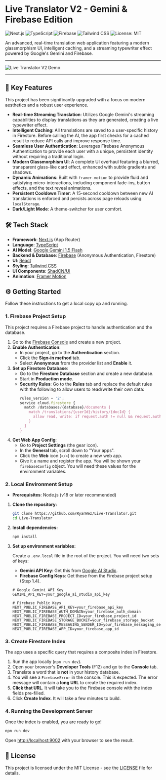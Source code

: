 # Live Translator V2 - Gemini & Firebase Edition

![Next.js](https://img.shields.io/badge/Next.js-000000?style=for-the-badge&logo=nextdotjs&logoColor=white)
![TypeScript](https://img.shields.io/badge/TypeScript-3178C6?style=for-the-badge&logo=typescript&logoColor=white)
![Firebase](https://img.shields.io/badge/Firebase-FFCA28?style=for-the-badge&logo=firebase&logoColor=black)
![Tailwind CSS](https://img.shields.io/badge/Tailwind_CSS-38B2AC?style=for-the-badge&logo=tailwind-css&logoColor=white)
![License: MIT](https://img.shields.io/badge/License-MIT-yellow.svg?style=for-the-badge)

An advanced, real-time translation web application featuring a modern glassmorphism UI, intelligent caching, and a streaming typewriter effect powered by Google's Gemini and Firebase.

---

![Live Translator V2 Demo](https://mm-cn.vercel.app/)

---

## 🚀 Key Features

This project has been significantly upgraded with a focus on modern aesthetics and a robust user experience.

- **Real-time Streaming Translation**: Utilizes Google Gemini's streaming capabilities to display translations as they are generated, creating a live typewriter effect.
- **Intelligent Caching**: All translations are saved to a user-specific history in Firestore. Before calling the AI, the app first checks for a cached result to reduce API calls and improve response time.
- **Seamless User Authentication**: Leverages Firebase Anonymous Authentication to provide each user with a unique, persistent identity without requiring a traditional login. 
- **Modern Glassmorphism UI**: A complete UI overhaul featuring a blurred, transparent glass-like card effect, enhanced with subtle gradients and shadows.
- **Dynamic Animations**: Built with `framer-motion` to provide fluid and satisfying micro-interactions, including component fade-ins, button effects, and the text reveal animations.
- **Persistent Cooldown Timer**: A 15-second cooldown between new AI translations is enforced and persists across page reloads using `localStorage`.
- **Dark/Light Mode**: A theme-switcher for user comfort.

## 🛠️ Tech Stack

- **Framework**: [Next.js](https://nextjs.org/) (App Router)
- **Language**: [TypeScript](https://www.typescriptlang.org/)
- **AI Model**: [Google Gemini 1.5 Flash](https://deepmind.google/technologies/gemini/)
- **Backend & Database**: [Firebase](https://firebase.google.com/) (Anonymous Authentication, Firestore)
- **UI**: [React](https://reactjs.org/)
- **Styling**: [Tailwind CSS](https://tailwindcss.com/)
- **UI Components**: [ShadCN/UI](https://ui.shadcn.com/)
- **Animation**: [Framer Motion](https://www.framer.com/motion/)

## ⚙️ Getting Started

Follow these instructions to get a local copy up and running.

### 1. Firebase Project Setup

This project requires a Firebase project to handle authentication and the database.

1.  Go to the [Firebase Console](https://console.firebase.google.com/) and create a new project.
2.  **Enable Authentication**: 
    - In your project, go to the **Authentication** section.
    - Click the **Sign-in method** tab.
    - Select **Anonymous** from the provider list and **Enable** it.
3.  **Set up Firestore Database**:
    - Go to the **Firestore Database** section and create a new database.
    - Start in **Production mode**.
    - **Security Rules**: Go to the **Rules** tab and replace the default rules with the following to allow users to read/write their own data:
      ```javascript
      rules_version = '2';
      service cloud.firestore {
        match /databases/{database}/documents {
          match /translations/{userId}/history/{docId} {
            allow read, write: if request.auth != null && request.auth.uid == userId;
          }
        }
      }
      ```
4.  **Get Web App Config**: 
    - Go to **Project Settings** (the gear icon).
    - In the **General** tab, scroll down to "Your apps".
    - Click the **Web** icon (`</>`) to create a new web app.
    - Give it a name and register the app. You will be shown your `firebaseConfig` object. You will need these values for the environment variables.

### 2. Local Environment Setup

- **Prerequisites**: Node.js (v18 or later recommended)

1.  **Clone the repository:**
    ```bash
    git clone https://github.com/RyanWez/Live-Translator.git
    cd Live-Translator
    ```

2.  **Install dependencies:**
    ```bash
    npm install
    ```

3.  **Set up environment variables:**

    Create a `.env.local` file in the root of the project. You will need two sets of keys:

    - **Gemini API Key**: Get this from [Google AI Studio](https://aistudio.google.com/app/apikey).
    - **Firebase Config Keys**: Get these from the Firebase project setup (Step 1.4).

    ```env
    # Google Gemini API Key
    GEMINI_API_KEY=your_google_ai_studio_api_key

    # Firebase Public Keys
    NEXT_PUBLIC_FIREBASE_API_KEY=your_firebase_api_key
    NEXT_PUBLIC_FIREBASE_AUTH_DOMAIN=your_firebase_auth_domain
    NEXT_PUBLIC_FIREBASE_PROJECT_ID=your_firebase_project_id
    NEXT_PUBLIC_FIREBASE_STORAGE_BUCKET=your_firebase_storage_bucket
    NEXT_PUBLIC_FIREBASE_MESSAGING_SENDER_ID=your_firebase_messaging_sender_id
    NEXT_PUBLIC_FIREBASE_APP_ID=your_firebase_app_id
    ```

### 3. Create Firestore Index

The app uses a specific query that requires a composite index in Firestore.

1.  Run the app locally (`npm run dev`).
2.  Open your browser's **Developer Tools** (F12) and go to the **Console** tab.
3.  Translate a word that is **not** in your history database.
4.  You will see a `FirebaseError` in the console. This is expected. The error message will contain a **long URL** to create the required index.
5.  **Click that URL**. It will take you to the Firebase console with the index fields pre-filled.
6.  Click **Create Index**. It will take a few minutes to build.

### 4. Running the Development Server

Once the index is enabled, you are ready to go!

```bash
npm run dev
```

Open [http://localhost:9002](http://localhost:9002) with your browser to see the result.

## 📜 License

This project is licensed under the MIT License - see the [LICENSE](LICENSE) file for details.